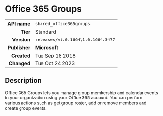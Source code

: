 # Office 365 Groups
| | |
|-:|-|
|**API name**|`shared_office365groups`|
|**Tier**|Standard|
|**Version**|`releases/v1.0.1664\1.0.1664.3477`|
|**Publisher**|**Microsoft**|
|**Created**|Tue Sep 18 2018|
|**Changed**|Tue Oct 24 2023|

## Description
Office 365 Groups lets you manage group membership and calendar events in your organization using your Office 365 account. You can perform various actions such as get group roster, add or remove members and create group events.
